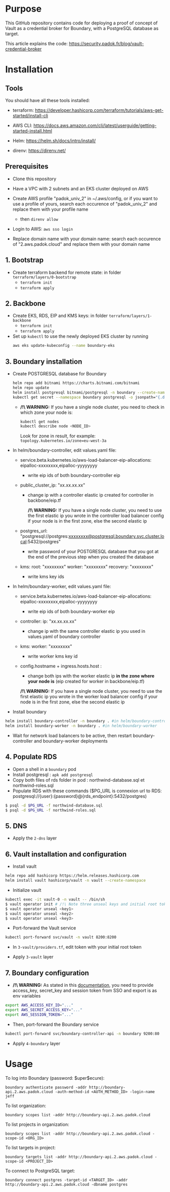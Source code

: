 # Purpose

This GitHub repository contains code for deploying a proof of concept of Vault as a credential broker for Boundary, with a PostgreSQL database as target.

This article explains the code: https://security.padok.fr/blog/vault-credential-broker

# Installation

## Tools

You should have all these tools installed:

- terraform: https://developer.hashicorp.com/terraform/tutorials/aws-get-started/install-cli

- AWS CLI: https://docs.aws.amazon.com/cli/latest/userguide/getting-started-install.html

- Helm: https://helm.sh/docs/intro/install/

- direnv: https://direnv.net/

## Prerequisites

- Clone this repository

- Have a VPC with 2 subnets and an EKS cluster deployed on AWS

- Create AWS profile "padok_univ_2" in ~/.aws/config, or if you want to use a profile of yours, search each occurence of "padok_univ_2" and replace them with your profile name

  - then `direnv allow`

- Login to AWS: `aws sso login`

- Replace domain name with your domain name: search each occurence of "2.aws.padok.cloud" and replace them with your domain name

## 1. Bootstrap

- Create terraform backend for remote state: in folder `terraform/layers/0-bootstrap`
  - `terraform init`
  - `terraform apply`

## 2. Backbone

- Create EKS, RDS, EIP and KMS keys: in folder `terraform/layers/1-backbone`
  - `terraform init`
  - `terraform apply`
- Set up `kubectl` to use the newly deployed EKS cluster by running
  ```bash
  aws eks update-kubeconfig --name boundary-eks
  ```

## 3. Boundary installation

- Create POSTGRESQL database for Boundary

  ```bash
  helm repo add bitnami https://charts.bitnami.com/bitnami
  helm repo update
  helm install postgresql bitnami/postgresql -n boundary --create-namespace
  kubectl get secret --namespace boundary postgresql -o jsonpath="{.data.postgres-password}" | base64 -d
  ```

  - **/!\ WARNING:** If you have a single node cluster, you need to check in which zone your node is:

    ```bash
    kubectl get nodes
    kubectl describe node <NODE_ID>
    ```

    Look for zone in result, for example: `topology.kubernetes.io/zone=eu-west-3a`

- In helm/boundary-controller, edit values.yaml file:

  - service.beta.kubernetes.io/aws-load-balancer-eip-allocations: eipalloc-xxxxxxxx,eipalloc-yyyyyyyy
    - write eip ids of both boundary-controller eip
  - public_cluster_ip: "xx.xx.xx.xx"

    - change ip with a controller elastic ip created for controller in backbone/eip.tf

      **/!\ WARNING:** If you have a single node cluster, you need to use the first elastic ip you wrote in the controller load balancer config if your node is in the first zone, else the second elastic ip

  - postgres_url: "postgresql://postgres:xxxxxxxx@postgresql.boundary.svc.cluster.local:5432/postgres"
    - write password of your POSTGRESQL database that you got at the end of the previous step when you created the database
  - kms:
    root: "xxxxxxxx"
    worker: "xxxxxxxx"
    recovery: "xxxxxxxx"
    - write kms key ids

- In helm/boundary-worker, edit values.yaml file:

  - service.beta.kubernetes.io/aws-load-balancer-eip-allocations: eipalloc-xxxxxxxx,eipalloc-yyyyyyyy
    - write eip ids of both boundary-worker eip
  - controller:
    ip: "xx.xx.xx.xx"
    - change ip with the same controller elastic ip you used in values.yaml of boundary controller
  - kms:
    worker: "xxxxxxxx"
    - write worker kms key id
  - config.hostname + ingress.hosts.host :

    - change both ips with the worker elastic ip **in the zone where your node is** (eip created for worker in backbone/eip.tf)

    **/!\ WARNING:** If you have a single node cluster, you need to use the first elastic ip you wrote in the worker load balancer config if your node is in the first zone, else the second elastic ip

- Install boundary

```bash
helm install boundary-controller -n boundary . #in helm/boundary-controller
helm install boundary-worker -n boundary . #in helm/boundary-worker
```

- Wait for network load balancers to be active, then restart boundary-controller and boundary-worker deployments

## 4. Populate RDS

- Open a shell in a `boundary` pod
- Install postgresql : `apk add postgresql`
- Copy both files of rds folder in pod : northwind-database.sql et northwind-roles.sql
- Populate RDS with these commands ($PG_URL is connexion url to RDS: postgresql://{user}:{password}@{rds_endpoint}:5432/postgres)

```bash
$ psql -d $PG_URL -f northwind-database.sql
$ psql -d $PG_URL -f northwind-roles.sql
```

## 5. DNS

- Apply the `2-dns` layer

## 6. Vault installation and configuration

- Install vault

```bash
helm repo add hashicorp https://helm.releases.hashicorp.com
helm install vault hashicorp/vault -n vault --create-namespace
```

- Initialize vault

```bash
kubectl exec -it vault-0 -n vault -- /bin/sh
$ vault operator init # /!\ Note three unseal keys and initial root token
$ vault operator unseal <key1>
$ vault operator unseal <key2>
$ vault operator unseal <key3>
```

- Port-forward the Vault service

```bash
kubectl port-forward svc/vault -n vault 8200:8200
```

- In `3-vault/providers.tf`, edit token with your initial root token

- Apply `3-vault` layer

## 7. Boundary configuration

- **/!\ WARNING:** As stated in this [documentation](https://developer.hashicorp.com/boundary/docs/configuration/kms/awskms), you need to provide access_key, secret_key and session token from SSO and export is as env variables

```bash
export AWS_ACCESS_KEY_ID="..."
export AWS_SECRET_ACCESS_KEY="..."
export AWS_SESSION_TOKEN="..."
```

- Then, port-forward the Boundary service

```bash
kubectl port-forward svc/boundary-controller-api -n boundary 9200:80
```

- Apply `4-boundary` layer

# Usage

To log into Boundary (password: \$uper\$ecure):

`boundary authenticate password -addr http://boundary-api.2.aws.padok.cloud -auth-method-id <AUTH_METHOD_ID> -login-name jeff`

To list organization:

`boundary scopes list -addr http://boundary-api.2.aws.padok.cloud`

To list projects in organization:

`boundary scopes list -addr http://boundary-api.2.aws.padok.cloud -scope-id <ORG_ID>`

To list targets in project:

`boundary targets list -addr http://boundary-api.2.aws.padok.cloud -scope-id <PROJECT_ID>`

To connect to PostgreSQL target:

`boundary connect postgres -target-id <TARGET_ID> -addr http://boundary-api.2.aws.padok.cloud -dbname postgres`
